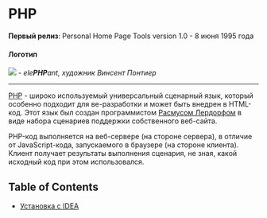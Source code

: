 # PHP

**Первый релиз**: Personal Home Page Tools version 1.0 - 8 июня 1995 года

#### Логотип
![](https://hammersoftware.ca/wp-content/uploads/2015/03/PHP-logo.png) - _ele**PHP**ant, художник Винсент Понтиер_

<hr>

[PHP](https://www.php.net/) - широко используемый универсальный сценарный язык, который особенно подходит для ве-разработки и может быть внедрен в HTML-код. 
Этот язык был создан программистом [Расмусом Лердорфом](https://ru.wikipedia.org/wiki/%D0%9B%D0%B5%D1%80%D0%B4%D0%BE%D1%80%D1%84,_%D0%A0%D0%B0%D1%81%D0%BC%D1%83%D1%81) в виде набора сценариев поддержки собственного веб-сайта.

PHP-код выполняется на веб-сервере (на стороне сервера), в отличие от JavaScript-кода, запускаемого в браузере (на стороне клиента). 
Клиент получает результаты выполнения сценария, не зная, какой исходный код при этом использовался.

## Table of Contents

* [Установка с IDEA](installation.md)
